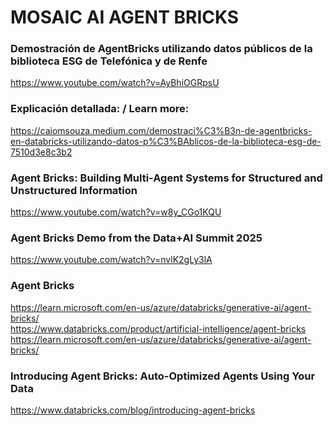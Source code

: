 # MOSAIC AI AGENT BRICKS

### Demostración de AgentBricks utilizando datos públicos de la biblioteca ESG de Telefónica y de Renfe
https://www.youtube.com/watch?v=AyBhiOGRpsU

### Explicación detallada: / Learn more:
https://caiomsouza.medium.com/demostraci%C3%B3n-de-agentbricks-en-databricks-utilizando-datos-p%C3%BAblicos-de-la-biblioteca-esg-de-7510d3e8c3b2

### Agent Bricks: Building Multi-Agent Systems for Structured and Unstructured Information
https://www.youtube.com/watch?v=w8y_CGo1KQU

### Agent Bricks Demo from the Data+AI Summit 2025
https://www.youtube.com/watch?v=nvlK2gLy3lA

### Agent Bricks
https://learn.microsoft.com/en-us/azure/databricks/generative-ai/agent-bricks/ <BR>
https://www.databricks.com/product/artificial-intelligence/agent-bricks <BR>
https://learn.microsoft.com/en-us/azure/databricks/generative-ai/agent-bricks/ <BR>

### Introducing Agent Bricks: Auto-Optimized Agents Using Your Data
https://www.databricks.com/blog/introducing-agent-bricks
